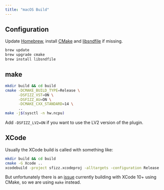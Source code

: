 ```yaml
---
title: "macOS Build"
---
```

## Configuration

Update [Homebrew], install [CMake] and [libsndfile] if missing.

```bash
brew update
brew upgrade cmake
brew install libsndfile
```

## make

```bash
mkdir build && cd build
cmake -DCMAKE_BUILD_TYPE=Release \
      -DSFIZZ_VST=ON \
      -DSFIZZ_AU=ON \
      -DCMAKE_CXX_STANDARD=14 \
      ..
make -j$(sysctl -n hw.ncpu)
```

Add `-DSFIZZ_LV2=ON` if you want to use the LV2 version of the plugin.

## XCode

Usually the XCode build is called with something like:

```bash
mkdir build && cd build
cmake -G Xcode ..
xcodebuild -project sfizz.xcodeproj -alltargets -configuration Release build
```

But unfortunately there is an [issue] currently building with XCode 10+
using CMake, so we are using `make` instead.

[CMake]:      https://cmake.org/
[Homebrew]:   https://brew.sh/
[issue]:      https://gitlab.kitware.com/cmake/cmake/issues/18088
[libsndfile]: http://mega-nerd.com/libsndfile/
